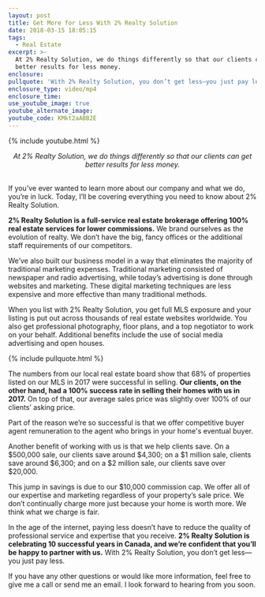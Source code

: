 ```yaml
---
layout: post
title: Get More for Less With 2% Realty Solution
date: 2018-03-15 18:05:15
tags:
  - Real Estate
excerpt: >-
  At 2% Realty Solution, we do things differently so that our clients can get
  better results for less money.
enclosure:
pullquote: 'With 2% Realty Solution, you don’t get less—you just pay less.'
enclosure_type: video/mp4
enclosure_time:
use_youtube_image: true
youtube_alternate_image:
youtube_code: KMkt2aABB2E
---
```


{% include youtube.html %}

<center><em>At 2% Realty Solution, we do things differently so that our clients can get better results for less money.</em></center>

<center>&nbsp;</center>

If you’ve ever wanted to learn more about our company and what we do, you’re in luck. Today, I’ll be covering everything you need to know about 2% Realty Solution.&nbsp;

**2% Realty Solution is a full-service real estate brokerage offering 100% real estate services for lower commissions.** We brand ourselves as the evolution of realty. We don’t have the big, fancy offices or the additional staff requirements of our competitors.&nbsp;

We’ve also built our business model in a way that eliminates the majority of traditional marketing expenses. Traditional marketing consisted of newspaper and radio advertising, while today’s advertising is done through websites and marketing. These digital marketing techniques are less expensive and more effective than many traditional methods.&nbsp;

When you list with 2% Realty Solution, you get full MLS exposure and your listing is put out across thousands of real estate websites worldwide. You also get professional photography, floor plans, and a top negotiator to work on your behalf. Additional benefits include the use of social media advertising and open houses.

{% include pullquote.html %}

The numbers from our local real estate board show that 68% of properties listed on our MLS in 2017 were successful in selling. **Our clients, on the other hand, had a 100% success rate in selling their homes with us in 2017.** On top of that, our average sales price was slightly over 100% of our clients’ asking price.&nbsp;

Part of the reason we’re so successful is that we offer competitive buyer agent remuneration to the agent who brings in your home's eventual buyer.&nbsp;

Another benefit of working with us is that we help clients save. On a $500,000 sale, our clients save around $4,300; on a $1 million sale, clients save around $6,300; and on a $2 million sale, our clients save over $20,000.&nbsp;

This jump in savings is due to our $10,000 commission cap. We offer all of our expertise and marketing regardless of your property’s sale price. We don’t continually charge more just because your home is worth more. We think what we charge is fair.&nbsp;

In the age of the internet, paying less doesn’t have to reduce the quality of professional service and expertise that you receive. **2% Realty Solution is celebrating 10 successful years in Canada, and we’re confident that you’ll be happy to partner with us.** With 2% Realty Solution, you don’t get less—you just pay less.

If you have any other questions or would like more information, feel free to give me a call or send me an email. I look forward to hearing from you soon.<br>&nbsp;